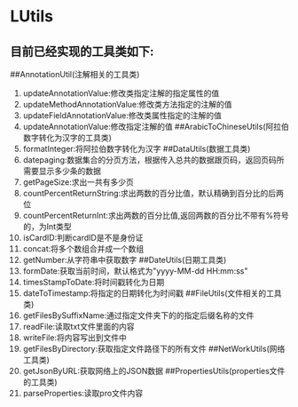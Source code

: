 # LUtils
## 目前已经实现的工具类如下:
##AnnotationUtil(注解相关的工具类)
1. updateAnnotationValue:修改类指定注解的指定属性的值
2. updateMethodAnnotationValue:修改类方法指定的注解的值
3. updateFieldAnnotationValue:修改类属性指定的注解的值
4. updateAnnotationValue:修改指定注解的值
##ArabicToChineseUtils(阿拉伯数字转化为汉字的工具类)
1. formatInteger:将阿拉伯数字转化为汉字
##DataUtils(数据工具类)
1. datepaging:数据集合的分页方法，根据传入总共的数据跟页码，返回页码所需要显示多少条的数据
2. getPageSize:求出一共有多少页
3. countPercentReturnString:求出两数的百分比值，默认精确到百分比的后两位
4. countPercentReturnInt:求出两数的百分比值,返回两数的百分比不带有%符号的，为Int类型
5. isCardID:判断cardID是不是身份证
6. concat:将多个数组合并成一个数组
7. getNumber:从字符串中获取数字
##DateUtils(日期工具类)
1. formDate:获取当前时间，默认格式为"yyyy-MM-dd HH:mm:ss"
2. timesStampToDate:将时间戳转化为日期
3. dateToTimestamp:将指定的日期转化为时间戳
##FileUtils(文件相关的工具类)
1. getFilesBySuffixName:通过指定文件夹下的的指定后缀名称的文件
2. readFile:读取txt文件里面的内容
3. writeFile:将内容写出到文件中
4. getFilesByDirectory:获取指定文件路径下的所有文件
##NetWorkUtils(网络工具类)
1. getJsonByURL:获取网络上的JSON数据
##PropertiesUtils(properties文件的工具类)
1. parseProperties:读取pro文件内容